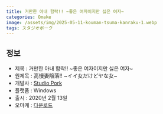 ```yaml
---
title: 거만한 아내 함락!! ~좋은 여자이지만 싫은 여자~
categories: Omake
image: /assets/img/2025-05-11-kouman-tsuma-kanraku-1.webp
tags: スタジオポーク 
---
```


## 정보

* 제목 : 거만한 아내 함락!! ~좋은 여자이지만 싫은 여자~
* 원제목 : 高慢妻陥落!! ~イイ女だけどヤな女~
* 개발사 : [Studio Pork](/tags/studio-pork)
* 플랫폼 : Windows
* 출시 : 2020년 2월 13일
* 오마케 : [다운로드](/assets/omake/kouman-tsuma-kanraku.zip)

